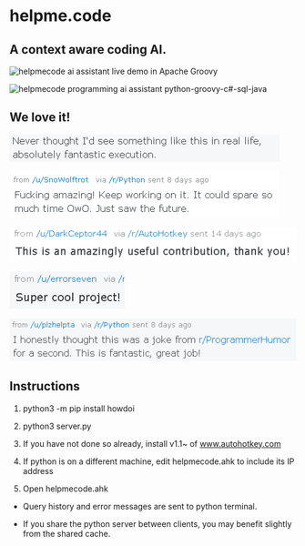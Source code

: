 # helpme.code

## A context aware coding AI. 

![helpmecode ai assistant live demo in Apache Groovy](Assets/helpme-apache-groovy-coding-ai-assistant-live-demo.gif)

![helpmecode programming ai assistant python-groovy-c#-sql-java](Assets/live-coding-machine-ai-demo.gif)

## We love it!

![helpmecode-AI-assistant](Assets/Augmented-Intelligence-Review2b.PNG)

![AI-augmented-intelligence-groovy-programming](Assets/augmented-intelligence-review1-b2.PNG)

![helpmecode-augmented-intelligence-review](Assets/Augmented-Intelligence-programming-review3.PNG)

![AI-helpmecode-user-review](Assets/Augmented-Intelligence-programming-review4.PNG)

![helpmecode-AI-augmented-intelligence-learning](Assets/augmented-intelligence-review2a.PNG)

## Instructions

1. python3 -m pip install howdoi

2. python3 server.py

3. If you have not done so already, install v1.1~ of www.autohotkey.com

4. If python is on a different machine, edit helpmecode.ahk to include its IP address

5. Open helpmecode.ahk

* Query history and error messages are sent to python terminal.

* If you share the python server between clients, you may benefit slightly from the shared cache.
